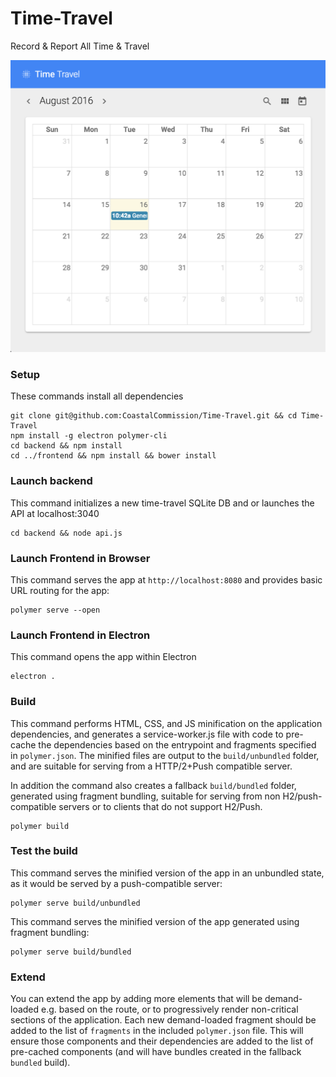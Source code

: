 # Time-Travel
Record & Report All Time & Travel

![Time-Travel](https://github.com/CoastalCommission/Time-Travel/blob/master/frontend/images/screenshot.png?raw=true)

### Setup

These commands install all dependencies

    git clone git@github.com:CoastalCommission/Time-Travel.git && cd Time-Travel
    npm install -g electron polymer-cli
    cd backend && npm install
    cd ../frontend && npm install && bower install

### Launch backend

This command initializes a new time-travel SQLite DB and or launches the API at localhost:3040

    cd backend && node api.js

### Launch Frontend in Browser

This command serves the app at `http://localhost:8080` and provides basic URL
routing for the app:

    polymer serve --open

### Launch Frontend in Electron

This command opens the app within Electron

    electron .

### Build

This command performs HTML, CSS, and JS minification on the application
dependencies, and generates a service-worker.js file with code to pre-cache the
dependencies based on the entrypoint and fragments specified in `polymer.json`.
The minified files are output to the `build/unbundled` folder, and are suitable
for serving from a HTTP/2+Push compatible server.

In addition the command also creates a fallback `build/bundled` folder,
generated using fragment bundling, suitable for serving from non
H2/push-compatible servers or to clients that do not support H2/Push.

    polymer build

### Test the build

This command serves the minified version of the app in an unbundled state, as it would
be served by a push-compatible server:

    polymer serve build/unbundled

This command serves the minified version of the app generated using fragment bundling:

    polymer serve build/bundled

### Extend

You can extend the app by adding more elements that will be demand-loaded
e.g. based on the route, or to progressively render non-critical sections
of the application.  Each new demand-loaded fragment should be added to the
list of `fragments` in the included `polymer.json` file.  This will ensure
those components and their dependencies are added to the list of pre-cached
components (and will have bundles created in the fallback `bundled` build).
